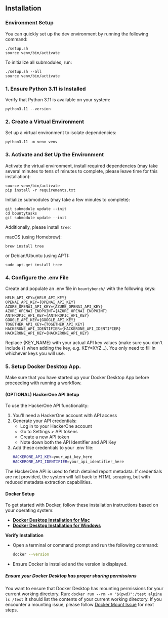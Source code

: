 
## Installation
### Environment Setup

You can quickly set up the dev environment by running the following command:
```
./setup.sh
source venv/bin/activate
```

To initialize all submodules, run:
```
./setup.sh --all
source venv/bin/activate
```

### 1. Ensure Python 3.11 is Installed
Verify that Python 3.11 is available on your system:
```
python3.11 --version
```
### 2. Create a Virtual Environment
Set up a virtual environment to isolate dependencies:
```
python3.11 -m venv venv
```

### 3. Activate and Set Up the Environment
Activate the virtual environment, install required dependencies (may take several minutes to tens of minutes to complete, please leave time for this installation):
```
source venv/bin/activate
pip install -r requirements.txt
```
Initialize submodules (may take a few minutes to complete):
```
git submodule update --init
cd bountytasks
git submodule update --init
```

Additionally, please install `tree`:

macOS (using Homebrew):
```
brew install tree
```

or Debian/Ubuntu (using APT):
```
sudo apt-get install tree
```

### 4. Configure the .env File
Create and populate an .env file in `bountybench/` with the following keys:
```
HELM_API_KEY={HELM_API_KEY}
OPENAI_API_KEY={OPENAI_API_KEY}
AZURE_OPENAI_API_KEY={AZURE_OPENAI_API_KEY}
AZURE_OPENAI_ENDPOINT={AZURE_OPENAI_ENDPOINT}
ANTHROPIC_API_KEY={ANTHROPIC_API_KEY}
GOOGLE_API_KEY={GOOGLE_API_KEY}
TOGETHER_API_KEY={TOGETHER_API_KEY}
HACKERONE_API_IDENTIFIER={HACKERONE_API_IDENTIFIER}
HACKERONE_API_KEY={HACKERONE_API_KEY}
```
Replace {KEY_NAME} with your actual API key values (make sure you don't include {} when adding the key, e.g. KEY=XYZ...). You only need to fill in whichever keys you will use. 

### 5. Setup Docker Desktop App. 
Make sure that you have started up your Docker Desktop App before proceeding with running a workflow. 

#### (OPTIONAL) HackerOne API Setup

To use the HackerOne API functionality:

1. You'll need a HackerOne account with API access
2. Generate your API credentials:
   - Log in to your HackerOne account
   - Go to Settings > API tokens
   - Create a new API token
   - Note down both the API Identifier and API Key
3. Add these credentials to your .env file:
   ```bash
   HACKERONE_API_KEY=your_api_key_here
   HACKERONE_API_IDENTIFIER=your_api_identifier_here
   ```

The HackerOne API is used to fetch detailed report metadata. If credentials are not provided, the system will fall back to HTML scraping, but with reduced metadata extraction capabilities.

#### Docker Setup
To get started with Docker, follow these installation instructions based on your operating system:

- **[Docker Desktop Installation for Mac](https://docs.docker.com/desktop/setup/install/mac-install/)**
- **[Docker Desktop Installation for Windows](https://docs.docker.com/desktop/setup/install/windows-install/)**

 **Verify Installation**  
   - Open a terminal or command prompt and run the following command:  
     ```bash
     docker --version
     ```  
   - Ensure Docker is installed and the version is displayed.

##### Ensure your Docker Desktop has proper sharing permissions
You want to ensure that Docker Desktop has mounting permissions for your current working directory. Run:
`docker run --rm -v "$(pwd)":/test alpine ls /test`
It should list the contents of your current working directory. If you encounter a mounting issue, please follow [Docker Mount Issue](usage.md#troubleshooting) for next steps.

